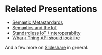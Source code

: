 # Related Presentations

* [Semantic Metastandards](http://www.slideshare.net/dpjanes/semantic-metastandards-will-unlock-iot-interoperability)
* [Semantics and the IoT](http://www.slideshare.net/dpjanes/semantic-and-the-internet-of-things)
* [Standardless IoT / Interoperability](http://www.slideshare.net/dpjanes/2015-04-global-io-t-day-wien-interoperability-with-stanardless-iot)
* [What a Thing API should look like](http://www.slideshare.net/dpjanes/what-a-thing-api-should-look-like-global-iot-day)

And a few more on [Slideshare](http://www.slideshare.net/dpjanes) in general.
